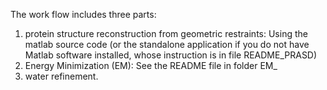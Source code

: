 The work flow includes three parts: 
1. protein structure reconstruction from geometric restraints: Using the matlab source code (or the standalone application if you do not have Matlab software installed, whose instruction is in file README_PRASD) 
2. Energy Minimization (EM):  See the README file in folder EM_
3. water refinement.
